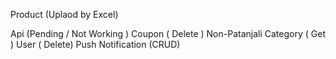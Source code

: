 <!-- Punnet Goyal -->
Product (Uplaod by Excel)

Api (Pending / Not Working )
Coupon ( Delete )
Non-Patanjali  Category ( Get )
User ( Delete)
Push Notification (CRUD)